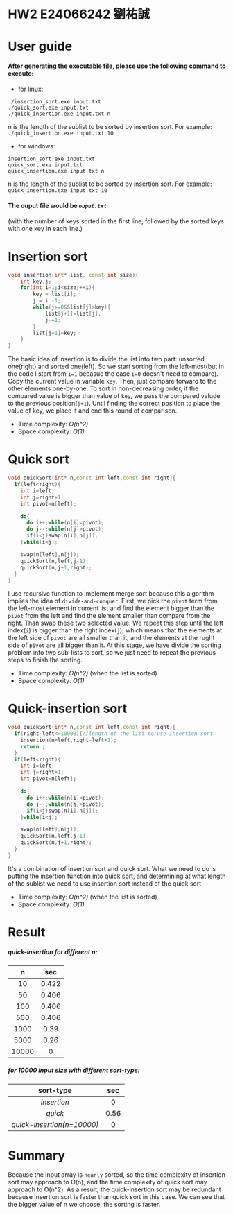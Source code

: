 # HW2 E24066242 劉祐誠

# User guide
#### After generating the executable file, please use the following command to execute:
* for linux:
```
./insertion_sort.exe input.txt
./quick_sort.exe input.txt
./quick_insertion.exe input.txt n
```
n is the length of the sublist to be sorted by insertion sort. For example:
 ```./quick_insertion.exe input.txt 10 ```

* for windows:
```
insertion_sort.exe input.txt
quick_sort.exe input.txt
quick_insertion.exe input.txt n
```
n is the length of the sublist to be sorted by insertion sort. For example:
```quick_insertion.exe input.txt 10```

#### The ouput file would be _`ouput.txt`_
(with the number of keys sorted in the first line, followed by the sorted keys with one key in each line.)

# Insertion sort
```cpp
void insertion(int* list, const int size){
	int key,j;
	for(int i=1;i<size;++i){
		key = list[i];
		j = i -1;
		while(j>=0&&list[j]>key){
			list[j+1]=list[j];
			j-=1;
		}
		list[j+1]=key;
	}
}
```
The basic idea of insertion is to divide the list into two part: unsorted one(right) and sorted one(left). So we start sorting from the left-most(but in the code I start from `i=1` becasue the case `i=0` doesn't need to compare). Copy the current value in variable `key`. Then, just compare forward to the other elements one-by-one. To sort in non-decreasing order, if the compared value is bigger than value of `key`, we pass the compared valude to the previous position(`j+1`). Until finding the correct position to place the value of key, we place it and end this round of comparison.

* Time complexity: _O(n^2)_
* Space complexity: _O(1)_

# Quick sort
```cpp
void quickSort(int* n,const int left,const int right){
  if(left<right){
    int i=left;
    int j=right+1;
    int pivot=n[left];

    do{
      do i++;while(n[i]<pivot);
      do j--;while(n[j]>pivot);
      if(i<j)swap(n[i],n[j]);
    }while(i<j);

    swap(n[left],n[j]);
    quickSort(n,left,j-1);
    quickSort(n,j+1,right);
  }
}
```
I use recursive function to implement merge sort because this algorithm implies the idea of `divide-and-conquer`.
First, we pick the `pivot` term from the left-most element in current list and find the element bigger than the `pivot` from the left and find the element smaller than compare from the right. Than swap these two selected value. We repeat this step until the left index(`i`) is bigger than the right index(`j`), which means that the elements at the left side of `pivot` are all smaller than it, and the elements at the rught side of `pivot` are all bigger than it. At this stage, we have divide the sorting problem into two sub-lists to sort, so we just need to repeat the previous steps to finish the sorting.

* Time complexity: _O(n^2)_ (when the list is sorted)
* Space complexity: _O(1)_

# Quick-insertion sort
```cpp
void quickSort(int* n,const int left,const int right){
  if(right-left<=10000){//length of the list to use insertion sort
    insertion(n+left,right-left+1);
    return ;
  }
  if(left<right){
    int i=left;
    int j=right+1;
    int pivot=n[left];

    do{
      do i++;while(n[i]<pivot);
      do j--;while(n[j]>pivot);
      if(i<j)swap(n[i],n[j]);
    }while(i<j);

    swap(n[left],n[j]);
    quickSort(n,left,j-1);
    quickSort(n,j+1,right);
  }
}
```

It's a combination of insertion sort and quick sort. What we need to do is putting the insertion function into quick sort, and determining at what length of the sublist we need to use insertion sort instead of the quick sort.

* Time complexity: _O(n^2)_ (when the list is sorted)
* Space complexity: _O(1)_
# Result

##### quick-insertion for different n:
|n    | sec |
|:--: |:---:|
|10   |0.422|
|50   |0.406|
|100  |0.406|
|500  |0.406|
|1000 |0.39 |
|5000 |0.26 |
|10000|0    |


##### for 10000 input size with different sort-type:

|sort-type                  | sec |
|:------------:             |:---:|
| _insertion_               |  0  |
| _quick_                   | 0.56|
| _quick-insertion(n=10000)_| 0   |

# Summary
Because the input array is `nearly` sorted, so the time complexity of insertion sort may approach to O(n), and the time complexity of quick sort may approach to O(n^2). As a result, the quick-insertion sort may be redundant because insertion sort is faster than quick sort in this case. We can see that the bigger value of n we choose, the sorting is faster.
